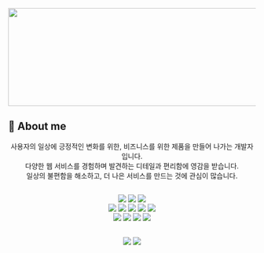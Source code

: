 <a href="https://www.gitanimals.org/en_US?utm_medium=image&utm_source=2-1sol&utm_content=line">
  <img
    src="https://render.gitanimals.org/lines/2-1sol"
    width="600"
    height="200"
  />
</a>
  
  
## 🐣 About me
<p align="center">
  사용자의 일상에 긍정적인 변화를 위한, 비즈니스를 위한 제품을 만들어 나가는 개발자입니다.<br>
  다양한 웹 서비스를 경험하며 발견하는 디테일과 편리함에 영감을 받습니다.<br>
  일상의 불편함을 해소하고, 더 나은 서비스를 만드는 것에 관심이 많습니다.
</p>

##

<div align="center">
  <!-- Backend -->
  <img src="https://img.shields.io/badge/Java-1572A9?style=for-the-badge&logo=openjdk&logoColor=white">
  <img src="https://img.shields.io/badge/Spring-6DB33F?style=for-the-badge&logo=Spring&logoColor=white">
  <img src="https://img.shields.io/badge/Spring Boot-a7c957?style=for-the-badge&logo=Spring Boot&logoColor=white">
  <br>
  <!-- Frontend -->
  <img src="https://img.shields.io/badge/html5-E34F26.svg?style=for-the-badge&logo=html5&logoColor=white">
  <img src="https://img.shields.io/badge/CSS3-1572B6?style=for-the-badge&logo=CSS3&logoColor=white">
  <img src="https://img.shields.io/badge/javascript-F7DF1E.svg?style=for-the-badge&logo=javascript&logoColor=black">
  <img src="https://img.shields.io/badge/typescript-007ACC.svg?style=for-the-badge&logo=typescript&logoColor=white">
  <img src="https://img.shields.io/badge/react-20232a.svg?style=for-the-badge&logo=react&logoColor=61DAFB">
  <br>
  <!-- Database -->
  <img src="https://img.shields.io/badge/MySQL-4479A1?style=for-the-badge&logo=MySQL&logoColor=white">
  <img src="https://img.shields.io/badge/JPA-e9c46a?style=for-the-badge&logo=spring&logoColor=white">
  <img src="https://img.shields.io/badge/Hibernate-8d99ae?style=for-the-badge&logo=Hibernate&logoColor=white">
  <img src="https://img.shields.io/badge/Supabase-38a3a5?style=for-the-badge&logo=Supabase&logoColor=white">
</div>

##

<div align="center">
  <img src="http://github-profile-summary-cards.vercel.app/api/cards/stats?username=2-1sol&theme=default">
  <img src="http://github-profile-summary-cards.vercel.app/api/cards/repos-per-language?username=2-1sol&theme=default">
</div>
